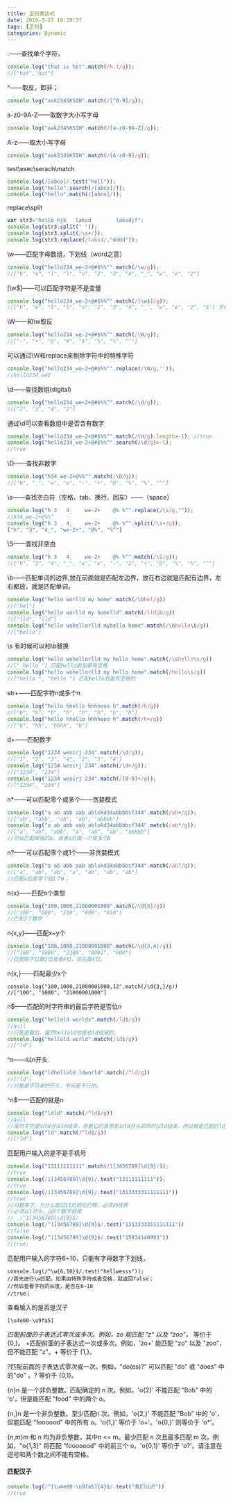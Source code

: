 ```yaml
---
title: 正则表达式
date: 2016-3-27 10:20:37
tags: [正则]
categories: Dynamic
---
```


.——查找单个字符，

```javascript
console.log("that is hot".match(/h.t/g));	
//["hat","hot"]
```
<!-- more -->
^——取反，即非；

```javascript
console.log("aak234SK5IH".match(/[^0-9]/g));
```

a-z0-9A-Z——取数字大小写字母

```javascript
console.log("aak234SK5IH".match(/[a-z0-9A-Z]/g));
```

A-z——取大小写字母

```javascript
console.log("aak234SK5IH".match(/[A-z0-9]/g));
```

test\exec\serach\match

```javascript
console.log(/[abco]/.test("hell"));
console.log("hello".search(/[abco]/));
console.log("hello".match(/[abco]/));
```

replace\split

```javascript
var str3="hello hjk   laksd        laksdjf";
console.log(str3.split(" "));
console.log(str3.split(/\s+/));
console.log(str3.replace(/laksd/,"dddd"));
```

\w——匹配字母数组，下划线（word之意）

```javascript
console.log("hello234_we-2+@#$%%^".match(/\w/g));
//["h", "e", "l", "l", "o", "2", "3", "4", "_", "w", "e", "2"]
```

[\w$]——可以匹配字符是不是变量

```javascript
console.log("hello234_we-2+@#$%%^".match(/[\w$]/g));
//["h", "e", "l", "l", "o", "2", "3", "4", "_", "w", "e", "2", "$"]	字母数字下划线
```

\W——和\w取反

```javascript
console.log("hello234_we-2+@#$%%^".match(/\W/g));
//["-", "+", "@", "#", "$", "%", "%", "^"]
```

可以通过\W和replace来剔除字符中的特殊字符

```javascript
console.log("hello234_we-2+@#$%%^".replace(/\W/g,''));
//hello234_we2
```

\d——查找数组(digital)

```javascript
console.log("hello234_we-2+@#$%%^".match(/\d/g));
//["2", "3", "4", "2"]
```

通过\d可以查看数组中是否含有数字

```javascript
console.log("hello234_we-2+@#$%%^".match(/\d/g).length>-1);	//true
console.log("hello234_we-2+@#$%%^".search(/\d/g)>-1);
//true
```

\D——查找非数字

```javascript
console.log("h34_we-2+@%%^".match(/\D/g));
//["h", "_", "w", "e", "-", "+", "@", "%", "%", "^"]
```

\s——查找空白符（空格、tab、换行、回车）——（space）

```javascript
console.log("h 3   4_    we-2+    @% %^".replace(/\s/g,""));
//h34_we-2+@%%^
console.log("h 3   4_    we-2+    @% %^".split(/\s+/g));
["h", "3", "4_", "we-2+", "@%", "%^"]
```

\S——查找非空白

```javascript
console.log("h 3   4_    we-2+    @% %^".match(/\S/g));
//["h", "3", "4", "_", "w", "e", "-", "2", "+", "@", "%", "%", "^"]
```

\b——匹配单词的边界,放在前面就是匹配左边界，放在右边就是匹配有边界，左右都放，就是匹配单词。 

```javascript
console.log("hello worlld my home".match(/\bhel/g))
//["hel"]
console.log("hello worlld my homelld".match(/lld\b/g))
//["lld", "lld"]
console.log("hello wohellorlld myhello home".match(/\bhello\b/g))
//["hello"]
```

\s 有时候可以和\b替换

```javascript
console.log("hello wohellorlld my hello home".match(/\shello\s/g))
//[" hello "] 匹配hello前后都有空格
console.log("hello wohellorlld my hello home".match(/hello\s/g))
//["hello ", "hello "] 匹配hello后面有空格的
```

str+——匹配字符n或多个n

```javascript
console.log("hello hhello hhhheoo h".match(/h/g))
//["h", "h", "h", "h", "h", "h", "h", "h"]
console.log("hello hhello hhhheoo h".match(/h+/g))
//["h", "hh", "hhhh", "h"]
```

d+——匹配数字

```javascript
console.log("1234 weoirj 234".match(/\d/g));
//["1", "2", "3", "4", "2", "3", "4"]
console.log("1234 weoirj 234".match(/\d+/g));
//["1234", "234"]
console.log("1234 weoirj 234".match(/[0-9]+/g));
//["1234", "234"]
```

n*——可以匹配零个或多个——贪婪模式

```javascript
console.log("a ab abb aab ablskd34abbbbsf344".match(/ab+/g));
//["ab", "abb", "ab", "ab", "abbbb"]
console.log("a ab abb aab ablskd34abbbbsf344".match(/ab*/g));
//["a", "ab", "abb", "a", "ab", "ab", "abbbb"]
//可以匹配单独的a，或者a后面一个或多个b
```

n?——可以匹配零个或1个——非贪婪模式

```javascript
console.log("a ab abb aab ablskd34abbbbsf344".match(/ab?/g));
//["a", "ab", "ab", "a", "ab", "ab", "ab"]
//匹配a后面零个或1个b；
```

n{x}——匹配n个类型

```javascript
console.log("100,1000,21000001000".match(/\d{3}/g))
//["100", "100", "210", "000", "010"]
//匹配3个数字
```

n{x,y}——匹配x~y个

```javascript
console.log("100,1000,21000001000".match(/\d{3,4}/g))
//["100", "1000", "2100", "0001", "000"]
//匹配数字位数3位或者4位，优先取4位。
```

n{x,}——匹配最少x个

```
console.log("100,1000,21000001000,12".match(/\d{3,}/g))
//["100", "1000", "21000001000"]
```

n$——匹配的时字符串的最后字符是否位n

```javascript
console.log("hellold worlds".match(/ld$/g))
//null
//只能是最后，虽然hellold也是也ld结尾的，
console.log("hellold world".match(/ld$/g))
//["ld"]
```

^n——以n开头

```javascript
console.log("ldhellold ldworld".match(/^ld/g))
//["ld"] 
//只能是字符串的开头，中间是不行的。
```

^n$——匹配的就是n

```javascript
console.log("ldld".match(/^ld$/g))
//null	
//虽然字符是以ld开头ld结束，但是它的意思是以ld开头的同时以ld结束，所以就是匹配的ld自己。
console.log("ld".match(/^ld$/g))
//["ld"]
```

匹配用户输入的是不是手机号

```javascript
console.log("13111111111".match(/1[3456789]\d{9}/));
//true
console.log(/1[3456789]\d{9}/.test("13111111111"));
//true
console.log(/1[3456789]\d{9}/.test("1313333311111111"))
//true
//问题来了，为什么超过11位的也行啊，必须的性质
//必须以1开头，以9个数字结尾
//	/^1[3456789]\d{9}$/
console.log(/^1[3456789]\d{9}$/.test("1313333311111111"))
//false
console.log(/^1[3456789]\d{9}$/.test("15934148993"))
//true;
```

匹配用户输入的字符6~10，只能有字母数字下划线，

```
console.log(/^\w{6,10}$/.test("hellwesss"));
//首先进行\w匹配，如果由特殊字符或者空格，就返回false；
//然后查看字符的长度，是否在6~10
//true；
```

查看输入的是否是汉子

```
[\u4e00-\u9fa5]
```



**匹配前面的子表达式零次或多次。例如，zo* 能匹配 "z" 以及 "zoo"。* 等价于{0,}。
+匹配前面的子表达式一次或多次。例如，'zo+' 能匹配 "zo" 以及 "zoo"，但不能匹配 "z"。+ 等价于 {1,}。

?匹配前面的子表达式零次或一次。例如，"do(es)?" 可以匹配 "do" 或 "does" 中的"do" 。? 等价于 {0,1}。

{n}n 是一个非负整数。匹配确定的 n 次。例如，'o{2}' 不能匹配 "Bob" 中的 'o'，但是能匹配 "food" 中的两个 o。

{n,}n 是一个非负整数。至少匹配n 次。例如，'o{2,}' 不能匹配 "Bob" 中的 'o'，但能匹配 "foooood" 中的所有 o。'o{1,}' 等价于 'o+'。'o{0,}' 则等价于 'o*'。

{n,m}m 和 n 均为非负整数，其中n <= m。最少匹配 n 次且最多匹配 m 次。例如，"o{1,3}" 将匹配 "fooooood" 中的前三个 o。'o{0,1}' 等价于 'o?'。请注意在逗号和两个数之间不能有空格。

#### 匹配汉子

```javascript
console.log(/^[\u4e00-\u9fa5]{4}$/.test("我们认识"))
//true
```

